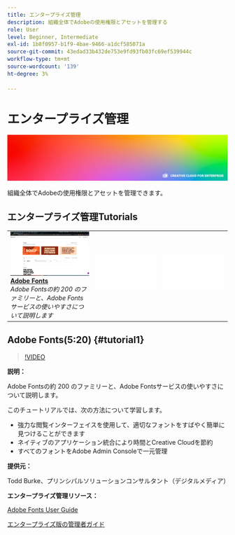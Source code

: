 ```yaml
---
title: エンタープライズ管理
description: 組織全体でAdobeの使用権限とアセットを管理する
role: User
level: Beginner, Intermediate
exl-id: 1b8f0957-b1f9-4bae-9466-a1dcf585071a
source-git-commit: 43edad33b432de753e9fd93fb03fc69ef539944c
workflow-type: tm+mt
source-wordcount: '139'
ht-degree: 3%

---
```


# エンタープライズ管理

![チュートリアルヒーロー画像](../assets/hero_cce.jpg)

組織全体でAdobeの使用権限とアセットを管理できます。

## エンタープライズ管理Tutorials

<table style="table-layout:fixed">
<tr>
 <td>
   <a href="enterprise.md#tutorial1">
      <img alt="Adobe Fonts" src="../assets/fonts_burke_thumbnail.jpg" />
   </a>
    <div>
   <a href="enterprise.md#tutorial1"><strong>Adobe Fonts</strong></a>
    </div>
    <em>Adobe Fontsの約 200 のファミリーと、Adobe Fontsサービスの使いやすさについて説明します</em>
    <br>
  </td>
  <td>
    <img alt="スペーサー" src="../assets/Whitespacer.png" />
    <div>
    <br>
  </td>
  <td>
    <img alt="スペーサー" src="../assets/Whitespacer.png" />
    <div>
    <br>
  </td>
</tr>
</table>

## Adobe Fonts(5:20) {#tutorial1}

>[!VIDEO](https://video.tv.adobe.com/v/328226?hidetitle=true)

**説明：**

Adobe Fontsの約 200 のファミリーと、Adobe Fontsサービスの使いやすさについて説明します。

このチュートリアルでは、次の方法について学習します。
* 強力な閲覧インターフェイスを使用して、適切なフォントをすばやく簡単に見つけることができます
* ネイティブのアプリケーション統合により時間とCreative Cloudを節約
* すべてのフォントをAdobe Admin Consoleで一元管理

**提供元：**

Todd Burke、プリンシパルソリューションコンサルタント（デジタルメディア）

**エンタープライズ管理リソース：**

[Adobe Fonts User Guide](https://helpx.adobe.com/fonts/user-guide.html)

[エンタープライズ版の管理者ガイド](https://helpx.adobe.com/enterprise/admin-guide.html)
